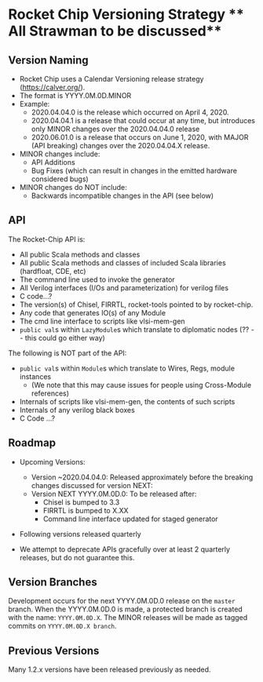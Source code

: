 Rocket Chip Versioning Strategy ** All Strawman to be discussed**
===============================

Version Naming
--------------

* Rocket Chip uses a Calendar Versioning release strategy (https://calver.org/).
* The format is YYYY.0M.0D.MINOR
* Example:
  * 2020.04.04.0 is the release which occurred on April 4, 2020.
  * 2020.04.04.1 is a release that could occur at any time, but introduces only MINOR changes over the 2020.04.04.0 release
  * 2020.06.01.0 is a release that occurs on June 1, 2020, with MAJOR (API breaking) changes over the 2020.04.04.X release.
* MINOR changes include:
  * API Additions
  * Bug Fixes (which can result in changes in the emitted hardware considered bugs)
* MINOR changes do NOT include:
  * Backwards incompatible changes in the API (see below)

API
---

The Rocket-Chip API is: 
  * All public Scala methods and classes
  * All public Scala methods and classes of included Scala libraries (hardfloat, CDE, etc)
  * The command line used to invoke the generator
  * All Verilog interfaces (I/Os and parameterization) for verilog files
  * C code...?
  * The version(s) of Chisel, FIRRTL, rocket-tools pointed to by rocket-chip.
  * Any code that generates IO(s) of any Module
  * The cmd line interface to scripts like vlsi-mem-gen
  * `public val`s within `LazyModule`s which translate to diplomatic nodes (?? -- this could go either way)

The following is NOT part of the API:
  * `public val`s within `Module`s which translate to Wires, Regs, module instances
    * (We note that this may cause issues for people using Cross-Module references)
  * Internals of scripts like vlsi-mem-gen, the contents of such scripts
  * Internals of any verilog black boxes
  * C Code ...?
      
Roadmap
-------

* Upcoming Versions:

  - Version ~2020.04.04.0: Released approximately before the breaking changes discussed for version NEXT:
  - Version NEXT YYYY.0M.0D.0: To be released after:
    - Chisel is bumped to 3.3
    - FIRRTL is bumped to X.XX
    - Command line interface updated for staged generator
    
* Following versions released quarterly

* We attempt to deprecate APIs gracefully over at least 2 quarterly releases, but do not guarantee this.

Version Branches
-----------------

Development occurs for the next YYYY.0M.0D.0 release on the `master` branch.
When the YYYY.0M.0D.0 is made, a protected branch is created with the name: `YYYY.0M.0D.X`.
The MINOR releases will be made as tagged commits on `YYYY.0M.0D.X branch`.



Previous Versions
-----------------

Many 1.2.x versions have been released previously as needed.
